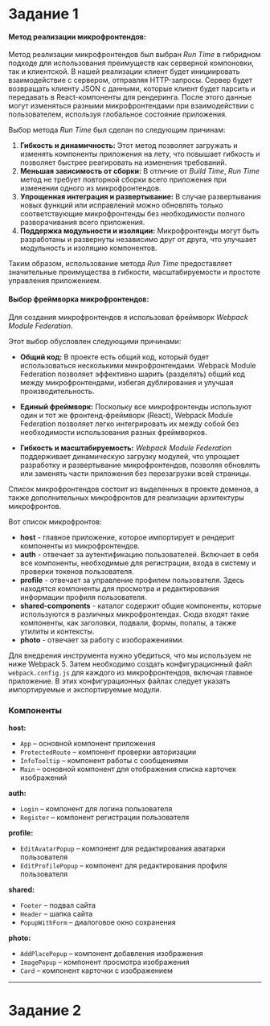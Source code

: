 # Задание 1

#### Метод реализации микрофронтендов:
Метод реализации микрофронтендов был выбран <i>Run Time</i> в гибридном подходе для использования преимуществ как серверной компоновки, так и клиентской. 
В нашей реализации клиент будет инициировать взаимодействие с сервером, отправляя HTTP-запросы. Сервер будет возвращать клиенту JSON с данными,
которые клиент будет парсить и передавать в React-компоненты для рендеринга. После этого данные могут изменяться разными микрофронтендами при взаимодействии с пользователем, 
используя глобальное состояние приложения.

Выбор метода <i>Run Time</i> был сделан по следующим причинам:
1. <b>Гибкость и динамичность:</b> Этот метод позволяет загружать и изменять компоненты приложения на лету, 
что повышает гибкость и позволяет быстрее реагировать на изменения требований.
2. <b>Меньшая зависимость от сборки:</b> В отличие от <i>Build Time</i>,
<i>Run Time</i> метод не требует повторной сборки всего приложения при изменении одного из микрофронтендов.
3. <b>Упрощенная интеграция и развертывание:</b> В случае развертывания новых функций или исправлений можно обновлять только соответствующие микрофронтенды 
без необходимости полного разворачивания всего приложения.
4. <b>Поддержка модульности и изоляции:</b> Микрофронтенды могут быть разработаны и развернуты независимо друг от друга, 
что улучшает модульность и изоляцию компонентов.

Таким образом, использование метода <i>Run Time</i> предоставляет значительные преимущества в гибкости, 
масштабируемости и простоте управления приложением.

#### Выбор фреймворка микрофронтендов:
Для создания микрофронтендов я использовал фреймворк <i>Webpack Module Federation</i>. 

Этот выбор обусловлен следующими причинами:

* <b>Общий код:</b> В проекте есть общий код, который будет использоваться несколькими микрофронтендами. 
Webpack Module Federation позволяет эффективно шарить (разделять) общий код между микрофронтендами, 
избегая дублирования и улучшая производительность.

* <b>Единый фреймворк:</b> Поскольку все микрофронтенды используют один и тот же фронтенд-фреймворк (React), 
Webpack Module Federation позволяет легко интегрировать их между собой без необходимости использования разных фреймворков.

* <b>Гибкость и масштабируемость:</b> <i>Webpack Module Federation</i> поддерживает динамическую загрузку модулей, 
что упрощает разработку и развертывание микрофронтендов, позволяя обновлять или заменять части приложения без перезагрузки всей страницы.

Список микрофронтендов состоит из выделенных в проекте доменов,
а также дополнительных микрофронтов для реализации архитектуры микрофронтов. 

Вот список микрофронтов:
* <b>host</b> - главное приложение, которое импортирует и рендерит компоненты из микрофронтендов.
* <b>auth</b> - отвечает за аутентификацию пользователей. Включает в себя все компоненты, 
необходимые для регистрации, входа в систему и проверки токенов пользователя.
* <b>profile</b> - отвечает за управление профилем пользователя. 
Здесь находятся компоненты для просмотра и редактирования информации профиля пользователя.
* <b>shared-components</b> - каталог содержит общие компоненты, которые используются в различных микрофронтендах. 
Сюда входят такие компоненты, как заголовки, подвали, формы, попапы, а также утилиты и контексты.
* <b>photo</b> - отвечает за работу с изоборажениями. 

Для внедрения инструмента нужно убедиться, что мы используем не ниже Webpack 5. 
Затем необходимо создать конфигурационный файл `webpack.config.js` для каждого из микрофронтендов, включая главное приложение. 
В этих конфигурационных файлах следует указать импортируемые и экспортируемые модули.

### Компоненты

**host:**
- `App` – основной компонент приложения   
- `ProtectedRoute` – компонент проверки авторизации 
- `InfoTooltip` – компонент работы с сообщениями 
- `Main` – основной компонент для отображения списка карточек изображений  

**auth:**
- `Login` – компонент для логина пользователя  
- `Register` – компонент регистрации пользователя

**profile:**
- `EditAvatarPopup` – компонент для редактирования аватарки пользователя  
- `EditProfilePopup` – компонент для редактирования профиля пользователя  

**shared:**
- `Footer` – подвал сайта  
- `Header` – шапка сайта 
- `PopupWithForm` – диалоговое окно сохранения

**photo:**
- `AddPlacePopup` – компонент добавления изображения  
- `ImagePopup` – компонент просмотра изображения   
- `Card` – компонент карточки с изображением

---

# Задание 2
